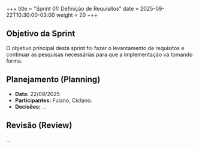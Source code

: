+++
title = "Sprint 01: Definição de Requisitos"
date = 2025-09-22T10:30:00-03:00
weight = 20 
+++

## Objetivo da Sprint

O objetivo principal desta sprint foi fazer o levantamento de requisitos e continuar as pesquisas necessárias para que a implementação vá tomando forma.

## Planejamento (Planning)

- **Data:** 22/09/2025
- **Participantes:** Fulano, Ciclano.
- **Decisões:** ...

## Revisão (Review)

...
